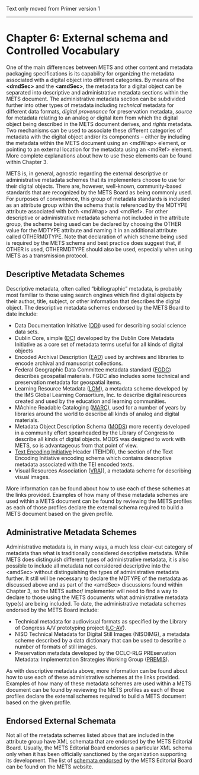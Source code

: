 Text only moved from Primer version 1

***


# Chapter 6:  External schema and Controlled Vocabulary

One of the main differences between METS and other content and metadata packaging specifications is its capability for organizing the metadata associated with a digital object into different categories.  By means of the **&lt;dmdSec>** and the **&lt;amdSec>**, the metadata for a digital object can be separated into descriptive and administrative metadata sections within the METS document.  The administrative metadata section can be subdivided further into other types of metadata including _technical_ metadata for different data formats, _digital provenance_ for preservation metadata, _source_ for metadata relating to an analog or digital item from which the digital object being described in the METS document derives, and _rights_ metadata.  Two mechanisms can be used to associate these different categories of metadata with the digital object and/or its components – either by including the metadata within the METS document using an &lt;mdWrap> element, or pointing to an external location for the metadata using an &lt;mdRef> element.  More complete explanations about how to use these elements can be found within Chapter 3.

METS is, in general, agnostic regarding the external descriptive or administrative metadata schemes that its implementers choose to use for their digital objects.  There are, however, well-known, community-based standards that are recognized by the METS Board as being commonly used.  For purposes of convenience, this group of metadata standards is included as an attribute group within the schema that is referenced by the MDTYPE attribute associated with both &lt;mdWrap> and &lt;mdRef>.  For other descriptive or administrative metadata schema not included in the attribute group, the scheme being used can be declared by choosing the OTHER value for the MDTYPE attribute and naming it in an additional attribute called OTHERMDTYPE.  Note that declaration of which scheme being used is required by the METS schema and best practice does suggest that, if OTHER is used, OTHERMDTYPE should also be used, especially when using METS as a transmission protocol.


## **Descriptive Metadata Schemes**
Descriptive metadata, often called “bibliographic” metadata, is probably most familiar to those using search engines which find digital objects by their author, title, subject, or other information that describes the digital object.  The descriptive metadata schemes endorsed by the METS Board to date include:

* Data Documentation Initiative ([DDI](http://www.icpsr.umich.edu/DDI/)) used for describing social science data sets.
* Dublin Core, simple ([DC](http://dublincore.org/)) developed by the Dublin Core Metadata Initiative as a core set of metadata terms useful for all kinds of digital objects
* Encoded Archival Description ([EAD](http://www.loc.gov/ead/)) used by archives and libraries to encode archival and manuscript collections.
* Federal Geographic Data Committee metadata standard ([FGDC](http://www.fgdc.gov/)) describes geospatial materials.  FGDC also includes some technical and preservation metadata for geospatial items.
* Learning Resource Metadata ([LOM](http://www.imsproject.org/metadata/)), a metadata scheme developed by the IMS Global Learning Consortium, Inc. to describe digital resources created and used by the education and learning communities.  
* MAchine Readable Cataloging ([MARC](http://www.loc.gov/marc/)), used for a number of years by libraries around the world to describe all kinds of analog and digital materials. 
* Metadata Object Description Schema ([MODS](http://www.loc.gov/standards/mods/)) more recently developed in a community effort spearheaded by the Library of Congress to describe all kinds of digital objects.  MODS was designed to work with METS, so is advantageous from that point of view.
* [Text Encoding Initiative](http://www.tei-c.org/) Header (TEIHDR), the section of the Text Encoding Initiative encoding schema which contains descriptive metadata associated with the TEI encoded texts.
* Visual Resources Association ([VRA](http://www.vraweb.org/))), a metadata scheme for describing visual images.

More information can be found about how to use each of these schemes at the links provided.  Examples of how many of these metadata schemes are used within a METS document can be found by reviewing the METS profiles as each of those profiles declare the external schema required to build a METS document based on the given profile.



## **Administrative Metadata Schemes**
Administrative metadata is, in many ways, a much less clear-cut category of metadata than what is traditionally considered descriptive metadata.  While METS does distinguish different types of administrative metadata, it is also possible to include all metadata not considered descriptive into the &lt;amdSec> without distinguishing the types of administrative metadata further.  It still will be necessary to declare the MDTYPE of the metadata as discussed above and as part of the &lt;amdSec> discussions found within Chapter 3, so the METS author/ implementer will need to find a way to declare to those using the METS documents what administrative metadata type(s) are being included.  To date, the administrative metadata schemes endorsed by the METS Board include:

* Technical metadata for audiovisual formats as specified by the Library of Congress A/V prototyping project ([LC-AV](http://www.loc.gov/rr/mopic/avprot/digiprov_expl.html)).
* NISO Technical Metadata for Digital Still Images (NISOIMG), a metadata scheme described by a data dictionary that can be used to describe a number of formats of still images.
*  Preservation metadata developed by the OCLC-RLG PREservation Metadata:  Implementation Strategies Working Group (<span style="text-decoration:underline;">PREMIS</span>).

As with descriptive metadata above, more information can be found about how to use each of these administrative schemes at the links provided.  Examples of how many of these metadata schemes are used within a METS document can be found by reviewing the METS profiles as each of those profiles declare the external schemes required to build a METS document based on the given profile.



## **Endorsed External Schemata**
Not all of the metadata schemes listed above that are included in the attribute group have XML schemata that are endorsed by the METS Editorial Board.  Usually, the METS Editorial Board endorses a particular XML schema only when it has been officially sanctioned by the organization supporting its development.  The list of <span style="text-decoration:underline;">schemata endorsed</span> by the METS Editorial Board can be found on the METS website.
